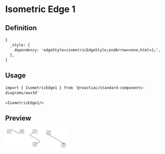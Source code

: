 # Isometric Edge 1

## Definition

```
{
  _style: { 
    dependency: 'edgeStyle=isometricEdgeStyle;endArrow=none;html=1;',
  },
}
```

## Usage

```
import { IsometricEdge1 } from '@reactiac/standard-components-diagrams/aws3d'

<IsometricEdge1/>
```

## Preview

<img src="./isometric-edge-1.png" width="200"/>
